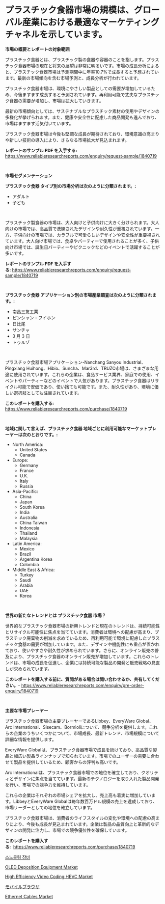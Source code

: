 <p><h1>プラスチック食器市場の規模は、グローバル産業における最適なマーケティングチャネルを示しています。</h1></p><p><strong>市場の概要とレポートの対象範囲</strong></p>
<p><p>プラスチック食器とは、プラスチック製の食器や容器のことを指します。プラスチック食器市場の現在と将来の展望は非常に明るいです。市場の成長分析によると、プラスチック食器市場は予測期間中に年率10.7%で成長すると予想されています。最新の市場傾向を含む市場予測と、成長分析が行われています。</p><p>プラスチック食器市場は、環境にやさしい製品としての需要が増加しているため、今後ますます成長すると予測されています。再利用可能で丈夫なプラスチック食器の需要が増加し、市場は拡大していきます。</p><p>最新の市場傾向としては、サステナブルなプラスチック素材の使用やデザインの多様化が挙げられます。また、健康や安全性に配慮した商品開発も進んでおり、市場はますます活気付いています。</p><p>プラスチック食器市場は今後も堅調な成長が期待されており、環境意識の高まりや新しい技術の導入により、さらなる市場拡大が見込まれます。</p></p>
<p><strong>レポートのサンプル PDF を入手する:</strong> <a href="https://www.reliableresearchreports.com/enquiry/request-sample/1840719">https://www.reliableresearchreports.com/enquiry/request-sample/1840719</a></p>
<p>&nbsp;</p>
<p><strong>市場セグメンテーション</strong></p>
<p><strong>プラスチック食器 タイプ別の市場分析は次のように分類されます。:</strong></p>
<p><ul><li>アダルト</li><li>子ども</li></ul></p>
<p>&nbsp;</p>
<p><p>プラスチック製食器の市場は、大人向けと子供向けに大きく分けられます。大人向けの市場では、高品質で洗練されたデザインや耐久性が重視されています。一方、子供向けの市場では、カラフルで可愛らしいデザインや安全性が重要視されています。大人向け市場では、食卓やパーティーで使用されることが多く、子供向け市場では、誕生日パーティーやピクニックなどのイベントで活躍することが多いです。</p></p>
<p><strong>レポートのサンプル PDF を入手する:</strong>&nbsp;<a href="https://www.reliableresearchreports.com/enquiry/request-sample/1840719">https://www.reliableresearchreports.com/enquiry/request-sample/1840719</a></p>
<p>&nbsp;</p>
<p><strong> プラスチック食器 アプリケーション別の市場産業調査は次のように分類されます。:</strong></p>
<p><ul><li>南昌三友工業</li><li>ピンシャン・フイホン</li><li>日比尾</li><li>サンチャ</li><li>3 月 3 日</li><li>トゥルゾ</li></ul></p>
<p>&nbsp;</p>
<p><p>プラスチック食器市場アプリケーション-Nanchang Sanyou Industrial、Pingxiang Huihong、Hibio、Suncha、Mar3rd、TRUZO市場は、さまざまな用途に使用されています。これらの企業は、食品サービス業界、家庭での使用、イベントやパーティーなどのイベントで人気があります。プラスチック食器はリサイクル可能で安価であり、使い捨ても可能です。また、耐久性があり、環境に優しい選択肢としても注目されています。</p></p>
<p><strong>このレポートを購入する:</strong>&nbsp; <a href="https://www.reliableresearchreports.com/purchase/1840719">https://www.reliableresearchreports.com/purchase/1840719</a></p>
<p>&nbsp;</p>
<p><strong>地域に関して言えば、プラスチック食器 地域ごとに利用可能なマーケットプレーヤーは次のとおりです。:</strong></p>
<p><ul>
    <li>
        North America:
        <ul>
            <li>United States</li>
            <li>Canada</li>
        </ul>
    </li>
    <li>
        Europe:
        <ul>
            <li>Germany</li>
            <li>France</li>
            <li>U.K.</li>
            <li>Italy</li>
            <li>Russia</li>
        </ul>
    </li>
    <li>
        Asia-Pacific:
        <ul>
            <li>China</li>
            <li>Japan</li>
            <li>South Korea</li>
            <li>India</li>
            <li>Australia</li>
            <li>China Taiwan</li>
            <li>Indonesia</li>
            <li>Thailand</li>
            <li>Malaysia</li>
        </ul>
    </li>
    <li>
        Latin America:
        <ul>
            <li>Mexico</li>
            <li>Brazil</li>
            <li>Argentina Korea</li>
            <li>Colombia</li>
        </ul>
    </li>
    <li>
        Middle East & Africa:
        <ul>
            <li>Turkey</li>
            <li>Saudi</li>
            <li>Arabia</li>
            <li>UAE</li>
            <li>Korea</li>
        </ul>
    </li>
    </ul></p>
<p>&nbsp;</p>
<p><strong>世界の新たなトレンドとは プラスチック食器 市場？</strong></p>
<p><p>世界的なプラスチック食器市場の新興トレンドと現在のトレンドは、持続可能性とリサイクル可能性に焦点を当てています。消費者は環境への配慮が高まり、プラスチック廃棄物の削減を求めているため、再利用可能で環境に配慮したプラスチック食器の需要が増加しています。また、デザインや機能性にも重点が置かれており、使いやすさや耐久性が求められています。さらに、オンライン販売の普及により、プラスチック食器のオンライン販売が増加しています。これらのトレンドは、市場の成長を促進し、企業には持続可能な製品の開発と販売戦略の見直しが求められています。</p></p>
<p><strong>このレポートを購入する前に、質問がある場合は問い合わせるか、共有してください。</strong>- <a href="https://www.reliableresearchreports.com/enquiry/pre-order-enquiry/1840719">https://www.reliableresearchreports.com/enquiry/pre-order-enquiry/1840719</a></p>
<p>&nbsp;</p>
<p><strong>主要な市場プレーヤー</strong></p>
<p><p>プラスチック食器市場の主要プレーヤーであるLibbey、EveryWare Global、Arc International、Sisecam、Bormioliについて、競争分析を提供します。これらの企業のうちいくつかについて、市場成長、最新トレンド、市場規模について詳細な情報を提供します。</p><p>EveryWare Globalは、プラスチック食器市場で成長を続けており、高品質な製品と幅広い製品ラインナップで知られています。市場でのユーザーの需要に合わせて製品を提供しているため、顧客からの評判も高いです。</p><p>Arc Internationalは、プラスチック食器市場での地位を確立しており、クオリティとデザインに焦点を当てています。最新のテクノロジーを取り入れた製品開発を行い、市場での競争力を維持しています。</p><p>これらの企業はそれぞれの市場シェアを拡大し、売上高も着実に増加しています。LibbeyとEveryWare Globalは毎年数百万ドル規模の売上を達成しており、市場リーダーとしての地位を確立しています。</p><p>プラスチック食器市場は、消費者のライフスタイルの変化や環境への配慮の高まりにより、今後も成長が見込まれています。企業は製品の品質向上と革新的なデザインの開発に注力し、市場での競争優位性を確保しています。</p></p>
<p><strong>このレポートを購入する:</strong>&nbsp;&nbsp;<a href="https://www.reliableresearchreports.com/purchase/1840719">https://www.reliableresearchreports.com/purchase/1840719</a></p>
<p><p><a href="https://github.com/sammyUltyylrich9067856/Market-Research-Report-List-1/blob/main/139767010954.md">스노클링 장비</a></p><p><a href="https://medium.com/@beverlyfields2012/oled-deposition-equipment-nbsp-market-focuses-on-market-share-size-and-projected-forecast-till-375856a449f4">OLED Deposition Equipment Market</a></p><p><a href="https://medium.com/@joseph.baker466547/high-efficiency-video-coding-hevc-nbsp-market-focuses-on-market-share-size-and-projected-forecast-b894b39e6389">High Efficiency Video Coding HEVC Market</a></p><p><a href="https://medium.com/@annchovey1988/%E3%83%A2%E3%83%90%E3%82%A4%E3%83%AB%E3%83%96%E3%83%A9%E3%82%A6%E3%82%B6%E5%B8%82%E5%A0%B4-2031%E5%B9%B4%E3%81%BE%E3%81%A7%E3%81%AE%E6%88%90%E5%8A%9F%E3%81%99%E3%82%8B%E3%83%93%E3%82%B8%E3%83%8D%E3%82%B9%E6%88%A6%E7%95%A5%E3%81%AE%E9%8D%B5%E3%82%92%E4%BA%88%E6%B8%AC-a0abe555244a">モバイルブラウザ</a></p><p><a href="https://github.com/Whitneyboyettebo9kiw7yr13/Market-Research-Report-List-1/blob/main/ethernet-cables-market.md">Ethernet Cables Market</a></p></p>